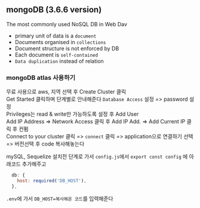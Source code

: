 ## mongoDB (3.6.6 version)

The most commonly used NoSQL DB in Web Dav

- primary unit of data is a `document`
- Documents organised in `collections`
- Document structure is not enforced by DB
- Each document is `self-contained`
- `Data duplication` instead of relation

### mongoDB atlas 사용하기

무료 사용으로 aws, 지역 선택 후 Create Cluster 클릭  
Get Started 클릭하며 단계별로 안내해준다 `Database Access` 설정 => password 설정  
Privileges는 read & write만 가능하도록 설정 후 Add User  
Add IP Address => Network Access 클릭 후 Add IP Add. => Add Current IP 클릭 후 컨펌  
Connect to your cluster 클릭 => `connect` 클릭 => application으로 연결하기 선택 => 버전선택 후 code 복사해놓는다

mySQL, Sequelize 설치전 단계로 가서 `config.js`에서 `export const config` 에 아래코드 추가해주고

```js
  db: {
    host: required('DB_HOST'),
  },
```

`.env`에 가서 `DB_HOST=복사해온 코드`를 입력해준다
